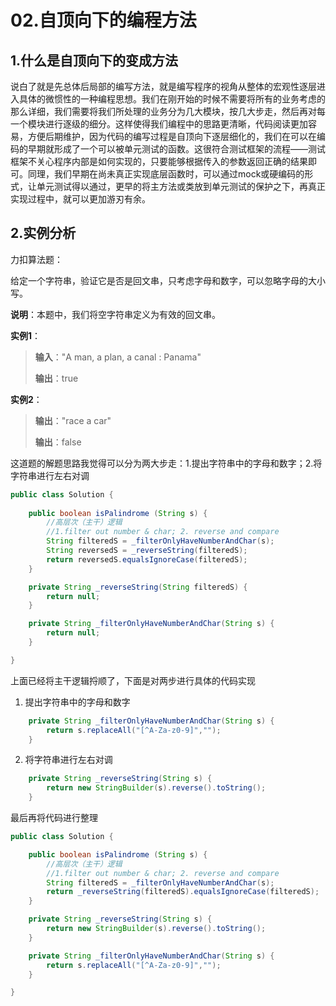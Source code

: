 # 02.自顶向下的编程方法

## 1.什么是自顶向下的变成方法

说白了就是先总体后局部的编写方法，就是编写程序的视角从整体的宏观性逐层进入具体的微惯性的一种编程思想。我们在刚开始的时候不需要将所有的业务考虑的那么详细，我们需要将我们所处理的业务分为几大模块，按几大步走，然后再对每一个模块进行逐级的细分。这样使得我们编程中的思路更清晰，代码阅读更加容易，方便后期维护，因为代码的编写过程是自顶向下逐层细化的，我们在可以在编码的早期就形成了一个可以被单元测试的函数。这很符合测试框架的流程——测试框架不关心程序内部是如何实现的，只要能够根据传入的参数返回正确的结果即可。同理，我们早期在尚未真正实现底层函数时，可以通过mock或硬编码的形式，让单元测试得以通过，更早的将主方法或类放到单元测试的保护之下，再真正实现过程中，就可以更加游刃有余。

## 2.实例分析

力扣算法题：

给定一个字符串，验证它是否是回文串，只考虑字母和数字，可以忽略字母的大小写。

**说明**：本题中，我们将空字符串定义为有效的回文串。

**实例1**：

> **输入**："A man, a plan, a canal : Panama"
>
> **输出**：true

**实例2**：

> **输出**："race a car"
>
> **输出**：false

这道题的解题思路我觉得可以分为两大步走：1.提出字符串中的字母和数字；2.将字符串进行左右对调

```java
public class Solution {
    
    public boolean isPalindrome (String s) {
        //高层次（主干）逻辑
        //1.filter out number & char; 2. reverse and compare
        String filteredS = _filterOnlyHaveNumberAndChar(s);
        String reversedS = _reverseString(filteredS);
        return reversedS.equalsIgnoreCase(filteredS);
    }

    private String _reverseString(String filteredS) {
        return null;
    }

    private String _filterOnlyHaveNumberAndChar(String s) {
        return null;
    }

}
```

上面已经将主干逻辑捋顺了，下面是对两步进行具体的代码实现

1. 提出字符串中的字母和数字

```java
    private String _filterOnlyHaveNumberAndChar(String s) {
        return s.replaceAll("[^A-Za-z0-9]","");
    }
```

2. 将字符串进行左右对调

```java
    private String _reverseString(String s) {
        return new StringBuilder(s).reverse().toString();
    }
```

最后再将代码进行整理

```java
public class Solution {

    public boolean isPalindrome (String s) {
        //高层次（主干）逻辑
        //1.filter out number & char; 2. reverse and compare
        String filteredS = _filterOnlyHaveNumberAndChar(s);
        return _reverseString(filteredS).equalsIgnoreCase(filteredS);
    }

    private String _reverseString(String s) {
        return new StringBuilder(s).reverse().toString();
    }

    private String _filterOnlyHaveNumberAndChar(String s) {
        return s.replaceAll("[^A-Za-z0-9]","");
    }

}
```









